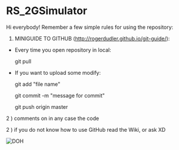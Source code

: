 # RS_2GSimulator

Hi everybody! Remember a few simple rules for using the repository:

1) MINIGUIDE TO GITHUB (http://rogerdudler.github.io/git-guide/):

- Every time you open repository in local: 

  git pull

- If you want to upload some modify:

  git add "file name"

  git commit -m "message for commit"

  git push origin master

2 ) comments on in any case the code

2 ) if you do not know how to use GitHub read the Wiki, or ask XD


![DOH](http://www.myitalianchef.com/wp-content/uploads/2015/07/homer-simpson.jpg)
